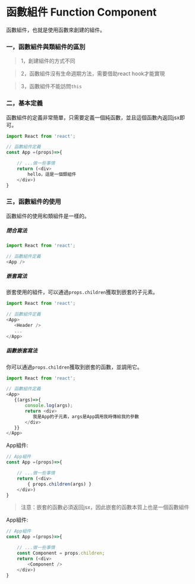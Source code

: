 # 函數組件 Function Component

函數組件，也就是使用函數來創建的組件。    

### 一，函數組件與類組件的區別

> 1，創建組件的方式不同  

> 2，函數組件沒有生命週期方法，需要借助react hook才能實現  

> 3，函數組件不能訪問`this`


### 二，基本定義
函數組件的定義非常簡單，只需要定義一個純函數，並且這個函數內返回jsx即可。
```js 
import React from 'react'; 

// 函數組件定義
const App =(props)=>{  

    // ...做一些事情
    return (<div>
        hello，這是一個類組件
    </div>)
}
```

### 三，函數組件的使用
函數組件的使用和類組件是一樣的。
##### 閉合寫法
```js 
import React from 'react'; 

// 函數組件定義
<App />
```
##### 嵌套寫法  
嵌套使用的組件，可以通過`props.children`獲取到嵌套的子元素。
```js 
import React from 'react'; 

// 函數組件定義
<App>
   <Header />
   ...
</App>

```

##### 函數嵌套寫法  
你可以通過`props.children`獲取到嵌套的函數，並調用它。
```js 
import React from 'react'; 

// 函數組件定義
<App>
   {(args)=>{
       console.log(args);
       return <div>
          我是App的子元素，args是App調用我時傳給我的參數
       </div>
   }}
</App>
```
App組件:
```js
// App組件
const App =(props)=>{  

    // ...做一些事情
    return (<div>
        { props.children(args) }
    </div>)
}
```
> 注意：嵌套的函數必須返回jsx，因此嵌套的函數本質上也是一個函數組件  
  
App組件:
```js
// App組件
const App =(props)=>{  

    // ...做一些事情
    const Component = props.children;
    return (<div>
        <Component />
    </div>)
}
```